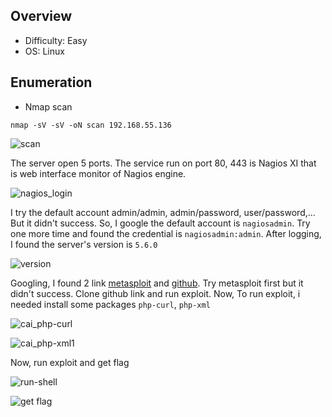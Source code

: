 ## Overview 
- Difficulty: Easy  
- OS: Linux  

## Enumeration  
- Nmap scan  
```
nmap -sV -sV -oN scan 192.168.55.136 
```  
 
![scan](https://user-images.githubusercontent.com/22276823/155135674-ff0b40f7-ce74-4caa-baa3-2c1d44e22a32.png) 
  
The server open 5 ports. The service run on port 80, 443 is Nagios XI that is web interface monitor of Nagios engine.  
 
![nagios_login](https://user-images.githubusercontent.com/22276823/155135730-4b3ac5d6-169d-4ee2-a3e1-9c4bf07af237.png)  
  
I try the default account admin/admin, admin/password, user/password,... But it didn't success. So, I google the default account is `nagiosadmin`. Try one more time and found the
credential is `nagiosadmin:admin`. After logging, I found the server's version is `5.6.0`  
 
![version](https://user-images.githubusercontent.com/22276823/155136321-47cf133e-a65d-4cb3-adf7-038644d02eea.png)  
  
Googling, I found 2 link [metasploit](https://www.rapid7.com/db/modules/exploit/linux/http/nagios_xi_mibs_authenticated_rce/) and [github](https://github.com/jakgibb/nagiosxi-root-rce-exploit).
Try metasploit first but it didn't success. 
Clone github link and run exploit. Now, To run exploit, i needed install some packages `php-curl`, `php-xml`  

![cai_php-curl](https://user-images.githubusercontent.com/22276823/155137243-d0d0cedb-0f19-4486-bc3e-9c74a22540f0.png)  
   
![cai_php-xml1](https://user-images.githubusercontent.com/22276823/155137266-958700ca-afe4-43b6-a3c8-79a25ee928a6.png)  
  
Now, run exploit and get flag  
   
![run-shell](https://user-images.githubusercontent.com/22276823/155137333-fcd81460-230f-45af-8921-002cf2c84081.png)  
   
![get flag](https://user-images.githubusercontent.com/22276823/155137361-dcd4fef6-43d7-4a3e-9f1a-da8556a634bd.png)  
  
